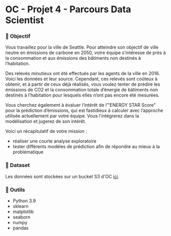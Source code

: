 # OC - Projet 4 - Parcours Data Scientist

### 🚀 Objectif

Vous travaillez pour la ville de Seattle. Pour atteindre son objectif de ville neutre en émissions de carbone en 2050, votre équipe s’intéresse de près à la consommation et aux émissions des bâtiments non destinés à l’habitation.

Des relevés minutieux ont été effectués par les agents de la ville en 2016. Voici les données et leur source. Cependant, ces relevés sont coûteux à obtenir, et à partir de ceux déjà réalisés, vous voulez tenter de prédire les émissions de CO2 et la consommation totale d’énergie de bâtiments non destinés à l’habitation pour lesquels elles n’ont pas encore été mesurées.

Vous cherchez également à évaluer l’intérêt de l’"ENERGY STAR Score" pour la prédiction d’émissions, qui est fastidieux à calculer avec l’approche utilisée actuellement par votre équipe. Vous l'intégrerez dans la modélisation et jugerez de son intérêt.

Voici un récapitulatif de votre mission :

- réaliser une courte analyse exploratoire
- tester différents modèles de prédiction afin de répondre au mieux à la problématique

### 💾 Dataset

Les données sont stockées sur un bucket S3 d'OC [ici](https://s3.eu-west-1.amazonaws.com/course.oc-static.com/projects/Data_Scientist_P4/2016_Building_Energy_Benchmarking.csv).

### 🧰 Outils

- Python 3.9
- sklearn
- matplotlib
- seaborn
- numpy
- pandas